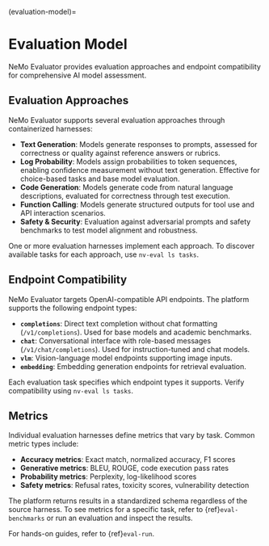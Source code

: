 (evaluation-model)=

# Evaluation Model

NeMo Evaluator provides evaluation approaches and endpoint compatibility for comprehensive AI model assessment.

## Evaluation Approaches

NeMo Evaluator supports several evaluation approaches through containerized harnesses:

- **Text Generation**: Models generate responses to prompts, assessed for correctness or quality against reference answers or rubrics.
- **Log Probability**: Models assign probabilities to token sequences, enabling confidence measurement without text generation. Effective for choice-based tasks and base model evaluation.
- **Code Generation**: Models generate code from natural language descriptions, evaluated for correctness through test execution.
- **Function Calling**: Models generate structured outputs for tool use and API interaction scenarios.
- **Safety & Security**: Evaluation against adversarial prompts and safety benchmarks to test model alignment and robustness.

One or more evaluation harnesses implement each approach. To discover available tasks for each approach, use `nv-eval ls tasks`.

## Endpoint Compatibility

NeMo Evaluator targets OpenAI-compatible API endpoints. The platform supports the following endpoint types:

- **`completions`**: Direct text completion without chat formatting (`/v1/completions`). Used for base models and academic benchmarks.
- **`chat`**: Conversational interface with role-based messages (`/v1/chat/completions`). Used for instruction-tuned and chat models.
- **`vlm`**: Vision-language model endpoints supporting image inputs.
- **`embedding`**: Embedding generation endpoints for retrieval evaluation.

Each evaluation task specifies which endpoint types it supports. Verify compatibility using `nv-eval ls tasks`.

## Metrics

Individual evaluation harnesses define metrics that vary by task. Common metric types include:

- **Accuracy metrics**: Exact match, normalized accuracy, F1 scores
- **Generative metrics**: BLEU, ROUGE, code execution pass rates
- **Probability metrics**: Perplexity, log-likelihood scores
- **Safety metrics**: Refusal rates, toxicity scores, vulnerability detection

The platform returns results in a standardized schema regardless of the source harness. To see metrics for a specific task, refer to {ref}`eval-benchmarks` or run an evaluation and inspect the results.

For hands-on guides, refer to {ref}`eval-run`.
